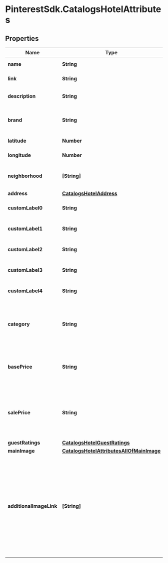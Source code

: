 # PinterestSdk.CatalogsHotelAttributes

## Properties

Name | Type | Description | Notes
------------ | ------------- | ------------- | -------------
**name** | **String** | The hotel&#39;s name. | [optional] 
**link** | **String** | Link to the product page | [optional] 
**description** | **String** | Brief description of the hotel. | [optional] 
**brand** | **String** | The brand to which this hotel belongs to. | [optional] 
**latitude** | **Number** | Latitude of the hotel. | [optional] 
**longitude** | **Number** | Longitude of the hotel. | [optional] 
**neighborhood** | **[String]** | A list of neighborhoods where the hotel is located | [optional] 
**address** | [**CatalogsHotelAddress**](CatalogsHotelAddress.md) |  | [optional] 
**customLabel0** | **String** | Custom grouping of hotels | [optional] 
**customLabel1** | **String** | Custom grouping of hotels | [optional] 
**customLabel2** | **String** | Custom grouping of hotels | [optional] 
**customLabel3** | **String** | Custom grouping of hotels | [optional] 
**customLabel4** | **String** | Custom grouping of hotels | [optional] 
**category** | **String** | The type of property. The category can be any type of internal description desired. | [optional] 
**basePrice** | **String** | Base price of the hotel room per night followed by the ISO currency code | [optional] 
**salePrice** | **String** | Sale price of a hotel room per night. Used to advertise discounts off the regular price of the hotel. | [optional] 
**guestRatings** | [**CatalogsHotelGuestRatings**](CatalogsHotelGuestRatings.md) |  | [optional] 
**mainImage** | [**CatalogsHotelAttributesAllOfMainImage**](CatalogsHotelAttributesAllOfMainImage.md) |  | [optional] 
**additionalImageLink** | **[String]** | &lt;p&gt;&lt;&#x3D; 2000 characters&lt;/p&gt; &lt;p&gt;The links to additional images for your hotel. Up to ten additional images can be used to show a hotel from different angles. Must begin with http:// or https://.&lt;/p&gt; | [optional] 


